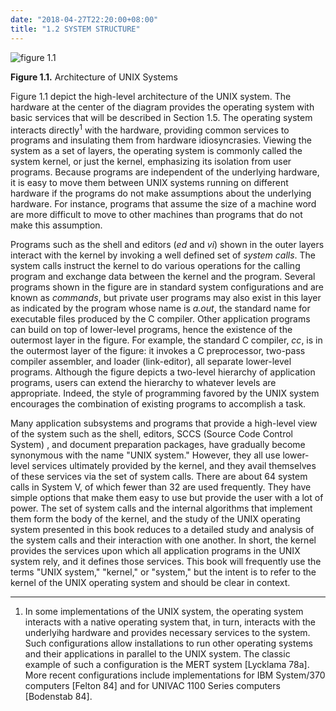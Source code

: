 ```yaml
---
date: "2018-04-27T22:20:00+08:00"
title: "1.2 SYSTEM STRUCTURE"
---
```


![figure 1.1](/linux/img/bach/figure1.1.jpg)

**Figure 1.1.** Architecture of UNIX Systems

Figure 1.1 depict the high-level architecture of the UNIX system. The hardware at the center of the diagram provides the operating system with basic services that will be described in Section 1.5. The operating system interacts directly<sup>1</sup> with the hardware, providing common services to programs and insulating them from hardware idiosyncrasies. Viewing the system as a set of layers, the operating system is commonly called the system kernel, or just the kernel, emphasizing its isolation from user programs. Because programs are independent of the underlying hardware, it is easy to move them between UNIX systems running on different hardware if the programs do not make assumptions about the underlying hardware. For instance, programs that assume the size of a machine word are more difficult to move to other machines than programs that do not make this assumption.

Programs such as the shell and editors (*ed* and *vi*) shown in the outer layers interact with the kernel by invoking a well defined set of *system calls*. The system calls instruct the kernel to do various operations for the calling program and exchange data between the kernel and the program. Several programs shown in the figure are in standard system configurations and are known as *commands*, but private user programs may also exist in this layer as indicated by the program whose name is *a.out*, the standard name for executable files produced by the C compiler. Other application programs can build on top of lower-level programs, hence the existence of the outermost layer in the figure. For example, the standard
C compiler, *cc*, is in the outermost layer of the figure: it invokes a C preprocessor, two-pass compiler assembler, and loader (link-editor), all separate lower-level programs. Although the figure depicts a two-level hierarchy of application programs, users can extend the hierarchy to whatever levels are appropriate. Indeed, the style of programming favored by the UNIX system encourages the combination of existing programs to accomplish a task.

Many application subsystems and programs that provide a high-level view of the system such as the shell, editors, SCCS (Source Code Control System) , and document preparation packages, have gradually become synonymous with the name "UNIX system." However, they all use lower-level services ultimately provided by the kernel, and they avail themselves of these services via the set of system calls. There are about 64 system calls in System V, of which fewer than 32 are used frequently. They have simple options that make them easy to use but provide the user with a lot of power. The set of system calls and the internal algorithms that implement them form the body of the kernel, and the study of the UNIX operating system presented in this book reduces to a detailed study and analysis of the system calls and their interaction with one another. In short, the kernel provides the services upon which all application programs in the UNIX system rely, and it defines those services. This book will frequently use the terms "UNIX system," "kernel," or "system," but the intent is to refer to the kernel of the UNIX operating system and should be clear in context.

------

1. In some implementations of the UNIX system, the operating system interacts with a native operating system that, in turn, interacts with the underlyihg hardware and provides necessary services to the system. Such configurations allow installations to run other operating systems and their applications in parallel to the UNIX system. The classic example of such a configuration is the MERT system [Lycklama 78a]. More recent configurations include implementations for IBM System/370 computers [Felton 84] and for UNIVAC 1100 Series computers [Bodenstab 84].